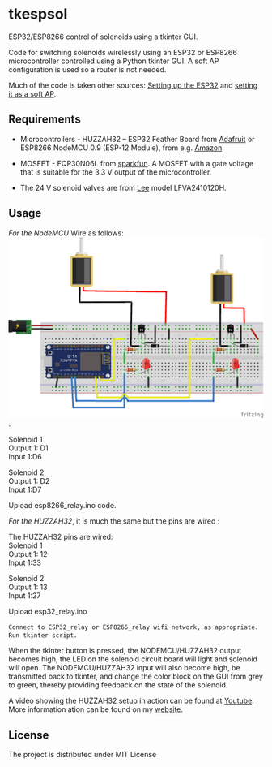 # tkespsol
ESP32/ESP8266 control of solenoids using a tkinter GUI.

Code for switching solenoids wirelessly using an ESP32 or ESP8266 microcontroller controlled using a Python tkinter GUI.  A soft AP configuration is used so a router is not needed. 

Much of the code is taken other sources:
[Setting up the ESP32](https://randomnerdtutorials.com/installing-the-esp32-board-in-arduino-ide-windows-instructions/) and [setting it as a soft AP](https://randomnerdtutorials.com/esp32-access-point-ap-web-server/).


## Requirements
- Microcontrollers -  HUZZAH32 – ESP32 Feather Board from [Adafruit](https://www.adafruit.com/product/3405) or ESP8266 NodeMCU 0.9 (ESP-12 Module), from e.g. [Amazon](https://www.amazon.com/HiLetgo-Internet-Development-Wireless-Micropython/dp/B010O1G1ES). 

- MOSFET - FQP30N06L from [sparkfun](https://www.sparkfun.com/products/10213). A MOSFET with a gate voltage that is suitable for the 3.3 V output of the microcontroller.

- The 24 V solenoid valves are from [Lee](https://www.theleeco.com/products/electro-fluidic-systems/solenoid-valves/isolation-valves/lfv-series-solenoid-valves/062-minstac-port-style/) model LFVA2410120H.

 
## Usage

*For the NodeMCU* Wire as follows:
![NODE circuit](./ESP8266_circuit.png).



Solenoid 1  
Output 1: D1  
Input 1:D6  

Solenoid 2  
Output 1: D2  
Input 1:D7  

Upload esp8266_relay.ino code.

*For the HUZZAH32*, it is much the same but the pins are wired :

The HUZZAH32 pins are wired:  
Solenoid 1  
Output 1: 12  
Input 1:33  
  
Solenoid 2  
Output 1: 13  
Input 1:27  


Upload esp32_relay.ino

  
    Connect to ESP32_relay or ESP8266_relay wifi network, as appropriate. Run tkinter script. 

When the tkinter button is pressed, the NODEMCU/HUZZAH32 output becomes high, the  LED on the solenoid circuit board will light and solenoid will open. The NODEMCU/HUZZAH32 input will also become high, be transmitted back to tkinter, and change the color block on the GUI from grey to green, thereby providing feedback on the state of the solenoid. 

A video showing the HUZZAH32 setup in action can be found at [Youtube](https://youtu.be/UIz5XUCvM2Y). More information ation can be found on my [website](https://www.ephys.org/wireless_comm).

## License
The project is distributed under MIT License
